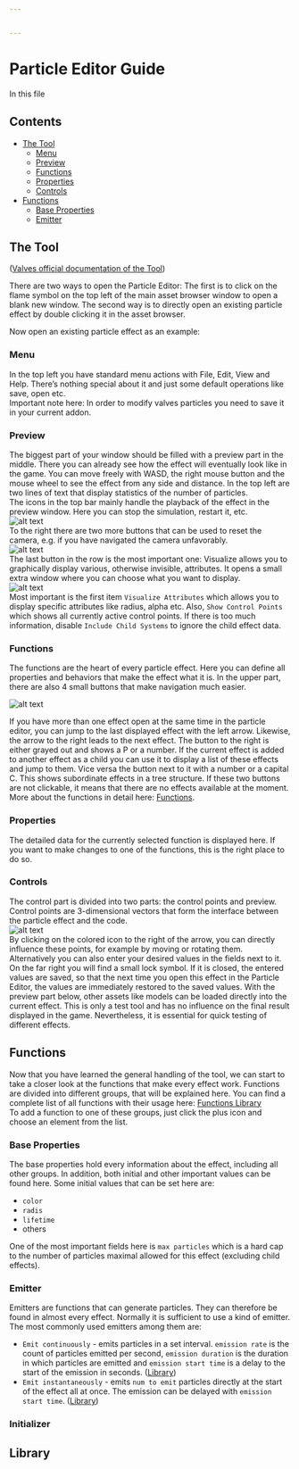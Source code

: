 ```yaml
---


---
```


<h1 id="particle-editor-guide">Particle Editor Guide</h1>
<p>In this file</p>
<h2 id="contents">Contents</h2>
<ul>
<li><a href="#the-tool">The Tool</a>
<ul>
<li><a href="#menu">Menu</a></li>
<li><a href="#preview">Preview</a></li>
<li><a href="#functions">Functions</a></li>
<li><a href="#properties">Properties</a></li>
<li><a href="#controls">Controls</a></li>
</ul>
</li>
<li><a href="#functions-1">Functions</a>
<ul>
<li><a href="#base-properties">Base Properties</a></li>
<li><a href="#emitter">Emitter</a></li>
</ul>
</li>
</ul>
<h2 id="the-tool">The Tool</h2>
<p>(<a href="https://developer.valvesoftware.com/wiki/Dota_2_Workshop_Tools/Particles/Particle_Editor">Valves official documentation of the Tool</a>)</p>
<p>There are two ways to open the Particle Editor: The first is to click on the flame symbol on the top left of the main asset browser window to open a blank new window. The second way is to directly open an existing particle effect by double clicking it in the asset browser.</p>
<p>Now open an existing particle effect as an example:</p>
<h3 id="menu">Menu</h3>
<p>In the top left you have standard menu actions with File, Edit, View and Help. There’s nothing special about it and just some default operations like save, open etc.<br>
Important note here: In order to modify valves particles you need to save it in your current addon.</p>
<h3 id="preview">Preview</h3>
<p>The biggest part of your window should be filled with a preview part in the middle. There you can already see how the effect will eventually look like in the game. You can move freely with WASD, the right mouse button and the mouse wheel to see the effect from any side and distance. In the top left are two lines of text that display statistics of the number of particles.<br>
The icons in the top bar mainly handle the playback of the effect in the preview window. Here you can stop the simulation, restart it, etc.<br>
<img src="https://i.imgur.com/ktpuMb6.png" alt="alt text"><br>
To the right there are two more buttons that can be used to reset the camera, e.g. if you have navigated the camera unfavorably.<br>
<img src="https://i.imgur.com/jMP5TY3.png" alt="alt text"><br>
The last button in the row is the most important one: Visualize allows you to graphically display various, otherwise invisible, attributes. It opens a small extra window where you can choose what you want to display.<br>
<img src="https://i.imgur.com/Mj7G1HC.png" alt="alt text"><br>
Most important is the first item <code>Visualize Attributes</code> which allows you to display specific attributes like radius, alpha etc. Also, <code>Show Control Points</code> which shows all currently active control points. If there is too much information, disable <code>Include Child Systems</code> to ignore the child effect data.</p>
<h3 id="functions">Functions</h3>
<p>The functions are the heart of every particle effect. Here you can define all properties and behaviors that make the effect what it is. In the upper part, there are also 4 small buttons that make navigation much easier.</p>
<p><img src="https://i.imgur.com/XppFQIR.png" alt="alt text"></p>
<p>If you have more than one effect open at the same time in the particle editor, you can jump to the last displayed effect with the left arrow. Likewise, the arrow to the right leads to the next effect. The button to the right is either grayed out and shows a P or a number. If the current effect is added to another effect as a child you can use it to display a list of these effects and jump to them. Vice versa the button next to it with a number or a capital C. This shows subordinate effects in a tree structure. If these two buttons are not clickable, it means that there are no effects available at the moment.<br>
More about the functions in detail here: <a href="#Functions-1">Functions</a>.</p>
<h3 id="properties">Properties</h3>
<p>The detailed data for the currently selected function is displayed here. If you want to make changes to one of the functions, this is the right place to do so.</p>
<h3 id="controls">Controls</h3>
<p>The control part is divided into two parts: the control points and preview. Control points are 3-dimensional vectors that form the interface between the particle effect and the code.<br>
<img src="https://i.imgur.com/1OU3mSS.png" alt="alt text"><br>
By clicking on the colored icon to the right of the arrow, you can directly influence these points, for example by moving or rotating them. Alternatively you can also enter your desired values in the fields next to it. On the far right you will find a small lock symbol. If it is closed, the entered values are saved, so that the next time you open this effect in the Particle Editor, the values are immediately restored to the saved values. With the preview part below, other assets like models can be loaded directly into the current effect. This is only a test tool and has no influence on the final result displayed in the game. Nevertheless, it is essential for quick testing of different effects.</p>
<h2 id="functions-1">Functions</h2>
<p>Now that you have learned the general handling of the tool, we can start to take a closer look at the functions that make every effect work. Functions are divided into different groups, that will be explained here. You can find a complete list of all functions with their usage here: <a href="#Library">Functions Library</a><br>
To add a function to one of these groups, just click the plus icon and choose an element from the list.</p>
<h3 id="base-properties">Base Properties</h3>
<p>The base properties hold every information about the effect, including all other groups. In addition, both initial and other important values can be found here. Some initial values that can be set here are:</p>
<ul>
<li><code>color</code></li>
<li><code>radis</code></li>
<li><code>lifetime</code></li>
<li>others</li>
</ul>
<p>One of the most important fields here is <code>max particles</code> which is a hard cap to the number of particles maximal allowed for this effect (excluding child effects).</p>
<h3 id="emitter">Emitter</h3>
<p>Emitters are functions that can generate particles. They can therefore be found in almost every effect. Normally it is sufficient to use a kind of emitter. The most commonly used emitters among them are:</p>
<ul>
<li><code>Emit continuously</code> - emits particles in a set interval. <code>emission rate</code> is the count of particles emitted per second, <code>emission duration</code> is the duration in which particles are emitted and <code>emission start time</code> is a delay to the start of the emission in seconds. (<a href="#Library">Library</a>)</li>
<li><code>Emit instantaneously</code> - emits <code>num to emit</code> particles directly at the start of the effect all at once. The emission can be delayed with <code>emission start time</code>. (<a href="#Library">Library</a>)</li>
</ul>
<h3 id="initializer">Initializer</h3>
<h2 id="library">Library</h2>

